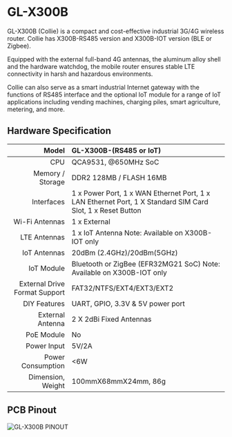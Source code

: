 #  GL-X300B

GL-X300B (Collie) is a compact and cost-effective industrial 3G/4G wireless router. 
Collie has X300B-RS485 version and X300B-IOT version (BLE or Zigbee).

Equipped with the external full-band 4G antennas, the aluminum alloy shell and the hardware watchdog, the mobile router ensures stable LTE connectivity in harsh and hazardous environments. 

Collie can also serve as a smart industrial Internet gateway with the functions of RS485 interface and the optional IoT module for a range of IoT applications including vending machines, charging piles, smart agriculture, metering, and more.

## Hardware Specification

|                         Model | GL-X300B-(RS485 or IoT)                                      |
| ----------------------------: | :----------------------------------------------------------- |
|                           CPU | QCA9531, @650MHz SoC                                         |
|              Memory / Storage | DDR2 128MB / FLASH 16MB                                      |
|                    Interfaces | 1 x Power Port, 1 x WAN Ethernet Port, 1 x LAN Ethernet Port, 1 X Standard SIM Card Slot, 1 x Reset Button |
|                Wi-Fi Antennas | 1 x External                                                 |
|                  LTE Antennas | 1 x IoT Antenna Note: Available on X300B-IOT only            |
|                  IoT Antennas | 20dBm (2.4GHz)/20dBm(5GHz)                                   |
|                    IoT Module | Bluetooth or ZigBee (EFR32MG21 SoC) Note: Available on X300B-IOT only        |
| External Drive Format Support | FAT32/NTFS/EXT4/EXT3/EXT2                                    |
|                  DIY Features | UART, GPIO, 3.3V & 5V power port                             |
|              External Antenna | 2 X 2dBi Fixed Antennas                                      |
|                    PoE Module | No                                                           |
|                   Power Input | 5V/2A                                                        |
|             Power Consumption | <6W                                                          |
|             Dimension, Weight | 100mmX68mmX24mm, 86g                                         |



## PCB Pinout

![GL-X300B PINOUT](https://static.gl-inet.com/docs/en/3/hardware/gl-x300b/gl-x300b-pinout.jpg)







